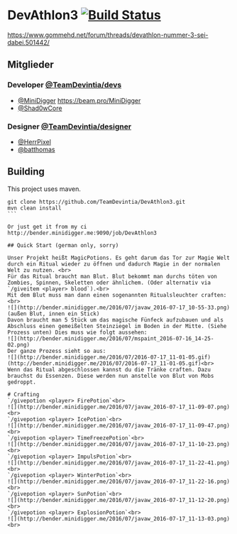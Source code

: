 # DevAthlon3 [![Build Status](http://bender.minidigger.me:9090/job/DevAthlon3/badge/icon)](http://bender.minidigger.me:9090/job/DevAthlon3/)
https://www.gommehd.net/forum/threads/devathlon-nummer-3-sei-dabei.501442/

## Mitglieder

### Developer [@TeamDevintia/devs](https://github.com/orgs/TeamDevintia/teams/devs)

* [@MiniDigger](https://github.com/MiniDigger) https://beam.pro/MiniDigger
* [@Shad0wCore](https://github.com/Shad0wCore)

### Designer [@TeamDevintia/designer](https://github.com/orgs/TeamDevintia/teams/designer)

* [@HerrPixel](https://github.com/HerrPixel)
* [@batthomas](https://github.com/batthomas)


## Building

This project uses maven. 

````
git clone https://github.com/TeamDevintia/DevAthlon3.git
mvn clean install
```

Or just get it from my ci http://bender.minidigger.me:9090/job/DevAthlon3

## Quick Start (german only, sorry)

Unser Projekt heißt MagicPotions. Es geht darum das Tor zur Magie Welt durch ein Ritual wieder zu öffnen und dadurch Magie in der normalen Welt zu nutzen. <br>
Für das Ritual braucht man Blut. Blut bekommt man durchs töten von Zombies, Spinnen, Skeletten oder ähnlichem. (Oder alternativ via `/giveitem <player> blood`).<br>
Mit dem Blut muss man dann einen sogenannten Ritualsleuchter craften:<br>
![](http://bender.minidigger.me/2016/07/javaw_2016-07-17_10-55-33.png)
(außen Blut, innen ein Stick)
Davon braucht man 5 Stück um das magische Fünfeck aufzubauen und als Abschluss einen gemeißelten Steinziegel im Boden in der Mitte. (Siehe Prozess unten) Dies muss wie folgt aussehen:
![](http://bender.minidigger.me/2016/07/mspaint_2016-07-16_14-25-02.png)
Der ganze Prozess sieht so aus:
![](http://bender.minidigger.me/2016/07/2016-07-17_11-01-05.gif)
(http://bender.minidigger.me/2016/07/2016-07-17_11-01-05.gif)<br>
Wenn das Ritual abgeschlossen kannst du die Tränke craften. Dazu brauchst du Essenzen. Diese werden nun anstelle von Blut von Mobs  gedroppt. 

# Crafting
`/givepotion <player> FirePotion`<br>
![](http://bender.minidigger.me/2016/07/javaw_2016-07-17_11-09-07.png)<br>
`/givepotion <player> IcePotion`<br>
![](http://bender.minidigger.me/2016/07/javaw_2016-07-17_11-09-47.png)<br>
`/givepotion <player> TimeFreezePotion`<br>
![](http://bender.minidigger.me/2016/07/javaw_2016-07-17_11-10-23.png)<br>
`/givepotion <player> ImpulsPotion`<br>
![](http://bender.minidigger.me/2016/07/javaw_2016-07-17_11-22-41.png)<br>
`/givepotion <player> WinterPotion`<br>
![](http://bender.minidigger.me/2016/07/javaw_2016-07-17_11-22-16.png)<br>
`/givepotion <player> SunPotion`<br>
![](http://bender.minidigger.me/2016/07/javaw_2016-07-17_11-12-20.png)<br>
`/givepotion <player> ExplosionPotion`<br>
![](http://bender.minidigger.me/2016/07/javaw_2016-07-17_11-13-03.png)<br>
